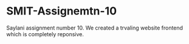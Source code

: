 # SMIT-Assignemtn-10
Saylani assignment number 10.
We created a trvaling website frontend which is completely reponsive.
